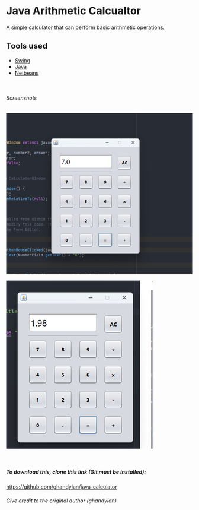 # Java Arithmetic Calcualtor
A simple calculator that can perform basic arithmetic operations.

## Tools used
- [Swing](https://www.oracle.com/java/technologies/swing-javadocs-2.html)
- [Java](https://www.oracle.com/java/technologies/javadocs-2.html)
- [Netbeans](https://www.netbeans.org/downloads/index.html)




&nbsp;

###### Screenshots
![Alt text](md_images/samplepicture.png "Title")


![Alt text](md_images/samplepicture2.png "Title")

&nbsp;

##### To download this, clone this link (Git must be installed):

https://github.com/ghandylan/java-calculator
###### Give credit to the original author (ghandylan)